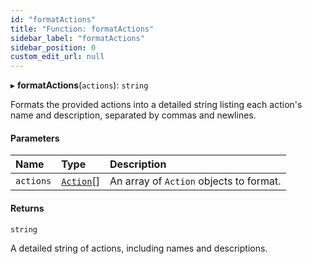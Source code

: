 ```yaml
---
id: "formatActions"
title: "Function: formatActions"
sidebar_label: "formatActions"
sidebar_position: 0
custom_edit_url: null
---
```


▸ **formatActions**(`actions`): `string`

Formats the provided actions into a detailed string listing each action's name and description, separated by commas and newlines.

#### Parameters

| Name | Type | Description |
| :------ | :------ | :------ |
| `actions` | [`Action`](../interfaces/Action.md)[] | An array of `Action` objects to format. |

#### Returns

`string`

A detailed string of actions, including names and descriptions.
